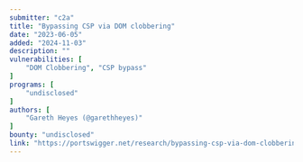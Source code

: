 ```yaml
---
submitter: "c2a"
title: "Bypassing CSP via DOM clobbering"
date: "2023-06-05"
added: "2024-11-03"
description: ""
vulnerabilities: [
    "DOM Clobbering", "CSP bypass"
]
programs: [
    "undisclosed"
]
authors: [
    "Gareth Heyes (@garethheyes)"
]
bounty: "undisclosed"
link: "https://portswigger.net/research/bypassing-csp-via-dom-clobbering"
---
```




